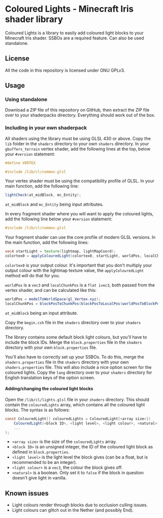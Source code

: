 # Coloured Lights - Minecraft Iris shader library

Coloured Lights is a library to easily add coloured light blocks to your Minecraft Iris shader. SSBOs are a required feature. Can also be used standalone.

## License

All the code in this repository is licensed under GNU GPLv3.

## Usage

### Using standalone

Download a ZIP file of this repository on GitHub, then extract the ZIP file over to your shaderpacks directory. Everything should work out of the box.

### Including in your own shaderpack

All shaders using the library must be using GLSL 430 or above.
Copy the `lib` folder in the `shaders` directory to your own `shaders` directory. In your `gbuffers_terrain` vertex shader, add the following lines at the top, below your `#version` statement:

```glsl
#define VERTEX

#include /lib/cl/common.glsl
```

Your vertex shader must be using the compatibility profile of GLSL. In your main function, add the following line:
```glsl
lightCheck(at_midBlock, mc_Entity);  
```

`at_midBlock` and `mc_Entity` being input attributes.

In every fragment shader where you will want to apply the coloured lights, add the following line below your `#version` statement:

```glsl
#include /lib/cl/common.glsl  
```

Your fragment shader can use the core profile of modern GLSL versions. In the main function, add the following lines:

```glsl
vec4 startLight = texture(lightmap, lightMapCoord);
colortex0 = applyColouredLight(colortex0, startLight, worldPos, localChunkPos);
```

`colortex0` is your output colour. It's important that you don't multiply your output colour with the lightmap texture value, the `applyColouredLight` method will do that for you.

`worldPos` is a `vec3` and `localChunkPos` is a `flat ivec3`, both passed from the vertex shader, and can be calculated like this:

```glsl
worldPos = modelToWorldSpace(gl_Vertex.xyz);
localChunkPos = blockPosToChunkPos(blockPosToLocalPos(worldPosToBlockPos(worldPos, at_midBlock)));
```

`at_midBlock` being an input attribute.

Copy the `begin.csh` file in the `shaders` directory over to your `shaders` directory.

The library contains some default block light colours, but you'll have to include the block IDs. Merge the `block.properties` file in the `shaders` directory with your own `block.properties` file.

You'll also have to correctly set up your SSBOs. To do this, merge the `shaders.properties` file in the `shaders` directory with your own `shaders.properties` file. This will also include a nice option screen for the coloured lights. Copy the `lang` directory over to your `shaders` directory for English translation keys of the option screen.

#### Adding/changing the coloured light blocks

Open the `/lib/cl/lights.glsl` file in your `shaders` directory. This should contain the  `colouredLights` array, which contains all the coloured light blocks. The syntax is as follows:

```glsl
const ColouredLight[] colouredLights = ColouredLight[<array size>](
    ColouredLight(<block ID>, <light level>, <light colour>, <natural>),
    ...
);
```

- `<array size>` is the size of the `colouredLights` array.
- `<block ID>` is an unsigned integer, the ID of the coloured light block as defined in `block.properties`.
- `<light level>` is the light level the block gives (can be a float, but is recommended to be an integer).
- `<light colour>` is a `vec3`, the colour the block gives off.
- `<natural>` is a boolean. Only set it to `false` if the block in question doesn't give light in vanilla.

## Known issues

- Light colours render through blocks due to occlusion culling issues.
- Light colours can glitch out in the Nether (and possibly End).
